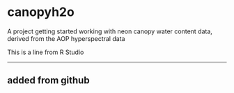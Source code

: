 # canopyh2o
A project getting started working with neon canopy water content data, derived from the AOP hyperspectral data

This is a line from R Studio

-----
added from github
--------
